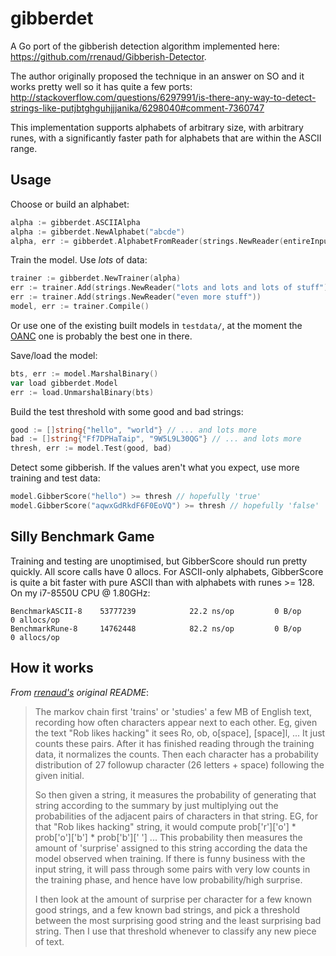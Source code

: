 gibberdet
=========

A Go port of the gibberish detection algorithm implemented here:
https://github.com/rrenaud/Gibberish-Detector.

The author originally proposed the technique in an answer on SO and it works pretty well
so it has quite a few ports:
http://stackoverflow.com/questions/6297991/is-there-any-way-to-detect-strings-like-putjbtghguhjjjanika/6298040#comment-7360747

This implementation supports alphabets of arbitrary size, with arbitrary runes,
with a significantly faster path for alphabets that are within the ASCII range.


Usage
-----

Choose or build an alphabet:

```go
alpha := gibberdet.ASCIIAlpha
alpha := gibberdet.NewAlphabet("abcde")
alpha, err := gibberdet.AlphabetFromReader(strings.NewReader(entireInput), nil)
```

Train the model. Use _lots_ of data:

```go
trainer := gibberdet.NewTrainer(alpha)
err := trainer.Add(strings.NewReader("lots and lots and lots of stuff"))
err := trainer.Add(strings.NewReader("even more stuff"))
model, err := trainer.Compile()
```

Or use one of the existing built models in `testdata/`, at the moment the
[OANC](http://www.anc.org/data/oanc/download/) one is probably the best one in
there.

Save/load the model:

```go
bts, err := model.MarshalBinary()
var load gibberdet.Model
err := load.UnmarshalBinary(bts)
```

Build the test threshold with some good and bad strings:

```go
good := []string{"hello", "world"} // ... and lots more
bad := []string{"Ff7DPHaTaip", "9W5L9L30QG"} // ... and lots more
thresh, err := model.Test(good, bad)
```

Detect some gibberish. If the values aren't what you expect, use more
training and test data:

```go
model.GibberScore("hello") >= thresh // hopefully 'true'
model.GibberScore("aqwxGdRkdF6F0EoVQ") >= thresh // hopefully 'false'
```


Silly Benchmark Game
--------------------

Training and testing are unoptimised, but GibberScore should run pretty quickly. All
score calls have 0 allocs. For ASCII-only alphabets, GibberScore is quite a bit faster
with pure ASCII than with alphabets with runes >= 128. On my i7-8550U CPU @ 1.80GHz:

    BenchmarkASCII-8   	53777239	        22.2 ns/op	       0 B/op	       0 allocs/op
    BenchmarkRune-8   	14762448	        82.2 ns/op	       0 B/op	       0 allocs/op


How it works
------------

_From [rrenaud's](https://github.com/rrenaud/) original README_:

> The markov chain first 'trains' or 'studies' a few MB of English text,
> recording how often characters appear next to each other. Eg, given the text
> "Rob likes hacking" it sees Ro, ob, o[space], [space]l, ... It just counts
> these pairs. After it has finished reading through the training data, it
> normalizes the counts. Then each character has a probability distribution of 27
> followup character (26 letters + space) following the given initial.
> 
> So then given a string, it measures the probability of generating that string
> according to the summary by just multiplying out the probabilities of the
> adjacent pairs of characters in that string. EG, for that "Rob likes hacking"
> string, it would compute prob['r']['o'] * prob['o']['b'] * prob['b'][' '] ...
> This probability then measures the amount of 'surprise' assigned to this string
> according the data the model observed when training. If there is funny business
> with the input string, it will pass through some pairs with very low counts in
> the training phase, and hence have low probability/high surprise.
> 
> I then look at the amount of surprise per character for a few known good
> strings, and a few known bad strings, and pick a threshold between the most
> surprising good string and the least surprising bad string. Then I use that
> threshold whenever to classify any new piece of text.
